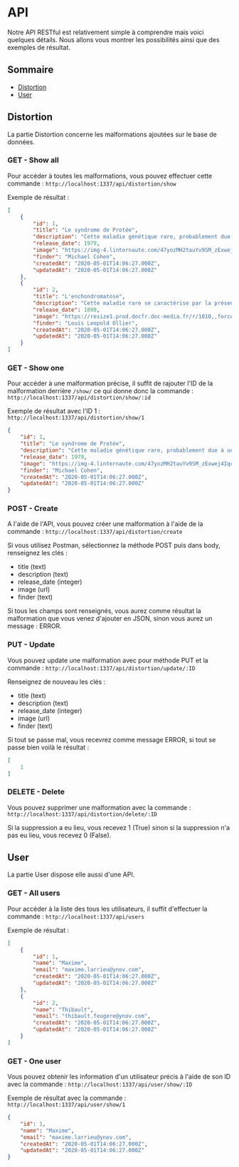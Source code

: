 # API

Notre API RESTful est relativement simple à comprendre mais voici quelques détails. Nous allons vous montrer les possibilités ainsi que des exemples de résultat.

## Sommaire

- [Distortion](#distortion)
- [User](#user)

## Distortion

La partie Distortion concerne les malformations ajoutées sur le base de données.

### GET - Show all

Pour accéder à toutes les malformations, vous pouvez effectuer cette commande :
`http://localhost:1337/api/distortion/show`

Exemple de résultat :

```json
[
    {
        "id": 1,
        "title": "Le syndrome de Protée",
        "description": "Cette maladie génétique rare, probablement due à une mutation du gène AKT1....",
        "release_date": 1979,
        "image": "https://img-4.linternaute.com/47yozMH2tauYv9SM_zExwej4Iqc=/1240x/smart/fe3e2092a43d4c0983b43c1251ea78be/ccmcms-linternaute/10095795-aairfan-alicaters-news-agencysipa.jpg",
        "finder": "Michael Cohen",
        "createdAt": "2020-05-01T14:06:27.000Z",
        "updatedAt": "2020-05-01T14:06:27.000Z"
    },
    {
        "id": 2,
        "title": "L'enchondromatose",
        "description": "Cette maladie rare se caractérise par la présence de tumeurs intra-osseuses...",
        "release_date": 1899,
        "image": "https://resize1.prod.docfr.doc-media.fr/r/1010,,forcex/img/var/doctissimo/storage/images/fr/www/sante/diaporamas/maladies-deforment-corps/maladie-d-ollier-enchondromatose/3095696-1-fre-FR/La-maladie-d-Ollier-ou-enchondromatose.jpg",
        "finder": "Louis Leopold Ollier",
        "createdAt": "2020-05-01T14:06:27.000Z",
        "updatedAt": "2020-05-01T14:06:27.000Z"
    }
]
```

### GET - Show one

Pour accéder à une malformation précise, il suffit de rajouter l'ID de la malformation derrière `/show/` ce qui donne donc la commande :
`http://localhost:1337/api/distortion/show/:id`

Exemple de résultat avec l'ID 1 : ``http://localhost:1337/api/distortion/show/1``

```json
{
    "id": 1,
    "title": "Le syndrome de Protée",
    "description": "Cette maladie génétique rare, probablement due à une mutation du gène AKT1....",
    "release_date": 1979,
    "image": "https://img-4.linternaute.com/47yozMH2tauYv9SM_zExwej4Iqc=/1240x/smart/fe3e2092a43d4c0983b43c1251ea78be/ccmcms-linternaute/10095795-aairfan-alicaters-news-agencysipa.jpg",
    "finder": "Michael Cohen",
    "createdAt": "2020-05-01T14:06:27.000Z",
    "updatedAt": "2020-05-01T14:06:27.000Z"
}
```

### POST - Create

A l'aide de l'API, vous pouvez créer une malformation à l'aide de la commande : 
`http://localhost:1337/api/distortion/create`

Si vous utilisez Postman, sélectionnez la méthode POST puis dans body, renseignez les clés :

- title (text)
- description (text)
- release_date (integer)
- image (url)
- finder (text)

Si tous les champs sont renseignés, vous aurez comme résultat la malformation que vous venez d'ajouter en JSON, sinon vous aurez un message : ERROR.

### PUT - Update

Vous pouvez update une malformation avec pour méthode PUT et la commande : 
`http://localhost:1337/api/distortion/update/:ID`

Renseignez de nouveau les clés :

- title (text)
- description (text)
- release_date (integer)
- image (url)
- finder (text)

Si tout se passe mal, vous recevrez comme message ERROR, si tout se passe bien voilà le résultat :

```json
[
    1
]
```

### DELETE - Delete

Vous pouvez supprimer une malformation avec la commande :
`http://localhost:1337/api/distortion/delete/:ID`

Si la suppression a eu lieu, vous recevez 1 (True) sinon si la suppression n'a pas eu lieu, vous recevez 0 (False).


## User

La partie User dispose elle aussi d'une API.

### GET - All users

Pour accéder à la liste des tous les utilisateurs, il suffit d'effectuer la commande :
`http://localhost:1337/api/users`

Exemple de résultat :

```json
[
    {
        "id": 1,
        "name": "Maxime",
        "email": "maxime.larrieu@ynov.com",
        "createdAt": "2020-05-01T14:06:27.000Z",
        "updatedAt": "2020-05-01T14:06:27.000Z"
    },
    {
        "id": 2,
        "name": "Thibault",
        "email": "thibault.feugere@ynov.com",
        "createdAt": "2020-05-01T14:06:27.000Z",
        "updatedAt": "2020-05-01T14:06:27.000Z"
    }
]
```

### GET - One user

Vous pouvez obtenir les information d'un utilisateur précis à l'aide de son ID avec la commande :
`http://localhost:1337/api/user/show/:ID`

Exemple de résultat avec la commande : `http://localhost:1337/api/user/show/1`

```json
{
    "id": 1,
    "name": "Maxime",
    "email": "maxime.larrieu@ynov.com",
    "createdAt": "2020-05-01T14:06:27.000Z",
    "updatedAt": "2020-05-01T14:06:27.000Z"
}
```
